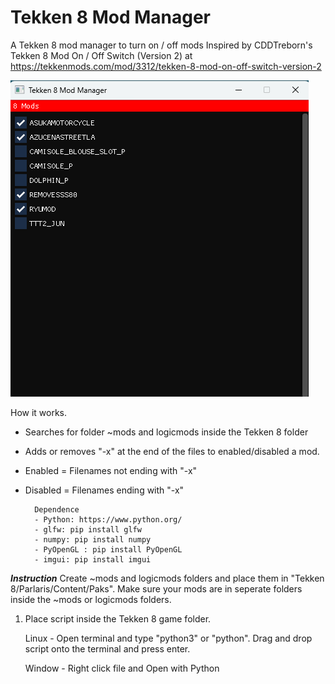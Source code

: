 # Tekken 8 Mod Manager
A Tekken 8 mod manager to turn on / off mods 
Inspired by CDDTreborn's Tekken 8 Mod On / Off Switch (Version 2) at https://tekkenmods.com/mod/3312/tekken-8-mod-on-off-switch-version-2

![Screenshot of a comment on a GitHub issue showing an image, added in the Markdown, of an Octocat smiling and raising a tentacle.](https://github.com/opensource111111/tekken-8-mod-manager/blob/main/screenshot.png)



How it works.
- Searches for folder ~mods and logicmods inside the Tekken 8 folder
- Adds or removes "-x" at the end of the files to enabled/disabled a mod.
- Enabled = Filenames not ending with "-x"
- Disabled = Filenames ending with "-x"

   

        Dependence
        - Python: https://www.python.org/
        - glfw: pip install glfw
        - numpy: pip install numpy
        - PyOpenGL : pip install PyOpenGL
        - imgui: pip install imgui

***Instruction***
Create ~mods and logicmods folders and place them in "Tekken 8/Parlaris/Content/Paks".
Make sure your mods are in seperate folders inside the ~mods or logicmods folders.
   
1. Place script inside the Tekken 8 game folder.

   Linux - Open terminal and type "python3" or "python". Drag and drop script onto the terminal and press enter.

   Window - Right click file and Open with Python



